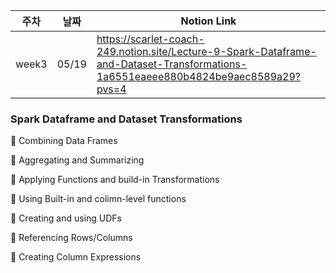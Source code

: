 | 주차  | 날짜  | Notion Link                                                                                                                        |
| ----- | ----- | ---------------------------------------------------------------------------------------------------------------------------------- |
| week3 | 05/19 | https://scarlet-coach-249.notion.site/Lecture-9-Spark-Dataframe-and-Dataset-Transformations-1a6551eaeee880b4824be9aec8589a29?pvs=4 |

### Spark Dataframe and Dataset Transformations

📌 Combining Data Frames

📌 Aggregating and Summarizing

📌 Applying Functions and build-in Transformations

📌 Using Built-in and colimn-level functions

📌 Creating and using UDFs

📌 Referencing Rows/Columns

📌 Creating Column Expressions
